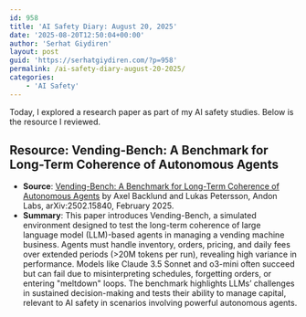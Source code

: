 ```yaml
---
id: 958
title: 'AI Safety Diary: August 20, 2025'
date: '2025-08-20T12:50:04+00:00'
author: 'Serhat Giydiren'
layout: post
guid: 'https://serhatgiydiren.com/?p=958'
permalink: /ai-safety-diary-august-20-2025/
categories:
    - 'AI Safety'
---
```


Today, I explored a research paper as part of my AI safety studies. Below is the resource I reviewed.

## Resource: Vending-Bench: A Benchmark for Long-Term Coherence of Autonomous Agents

- **Source**: [Vending-Bench: A Benchmark for Long-Term Coherence of Autonomous Agents](https://arxiv.org/pdf/2502.15840) by Axel Backlund and Lukas Petersson, Andon Labs, arXiv:2502.15840, February 2025.
- **Summary**: This paper introduces Vending-Bench, a simulated environment designed to test the long-term coherence of large language model (LLM)-based agents in managing a vending machine business. Agents must handle inventory, orders, pricing, and daily fees over extended periods (&gt;20M tokens per run), revealing high variance in performance. Models like Claude 3.5 Sonnet and o3-mini often succeed but can fail due to misinterpreting schedules, forgetting orders, or entering "meltdown" loops. The benchmark highlights LLMs’ challenges in sustained decision-making and tests their ability to manage capital, relevant to AI safety in scenarios involving powerful autonomous agents.